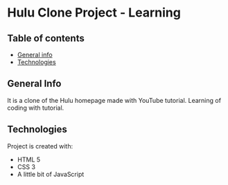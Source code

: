 # Hulu Clone Project - Learning

## Table of contents
* [General info](#general-info)
* [Technologies](#technologies)


## General Info

It is a clone of the Hulu homepage made with YouTube tutorial. Learning of coding with tutorial.

## Technologies
Project is created with:
* HTML 5
* CSS 3
* A little bit of JavaScript
